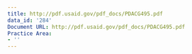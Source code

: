 ```yaml
---
title: http://pdf.usaid.gov/pdf_docs/PDACG495.pdf
data_id: '284'
Document URL: http://pdf.usaid.gov/pdf_docs/PDACG495.pdf
Practice Area:
- ''
---
```


